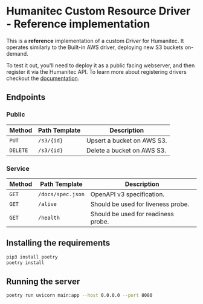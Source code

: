 # Humanitec Custom Resource Driver - Reference implementation

This is a **reference** implementation of a custom *Driver* for Humanitec.
It operates similarly to the Built-in AWS driver, deploying new S3 buckets on-demand.

To test it out, you'll need to deploy it as a public facing webserver, and then register it via the Humanitec API.
To learn more about registering drivers checkout the [documentation](https://docs.humanitec.com/integrations/create-own-resource-driver).


## Endpoints

### Public

| Method   | Path Template | Description                |
|----------|---------------|----------------------------|
| `PUT`    | `/s3/{id}`    | Upsert a bucket on AWS S3. |
| `DELETE` | `/s3/{id}`    | Delete a bucket on AWS S3. |


### Service

| Method | Path Template     | Description                         |
|--------|-------------------|-------------------------------------|
| `GET`  | `/docs/spec.json` | OpenAPI v3 specification.           |
| `GET`  | `/alive`          | Should be used for liveness probe.  |
| `GET`  | `/health`         | Should be used for readiness probe. |


## Installing the requirements
```bash
pip3 install poetry
poetry install
```

## Running the server

```bash
poetry run uvicorn main:app --host 0.0.0.0 --port 8080
```

